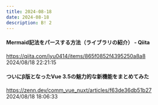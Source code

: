 ```yaml
---
title: 2024-08-18
date: 2024-08-18
description: B! 2
---
```


#### Mermaid記法をパースする方法（ライブラリの紹介） - Qiita
https://qiita.com/jyu0414/items/865f0852f4395250a8a8<br>
2024/08/18 22:21:15<br>


#### ついにβ版となったVue 3.5の魅力的な新機能をまとめてみた
https://zenn.dev/comm_vue_nuxt/articles/f63de36db51b27<br>
2024/08/18 18:06:33<br>


